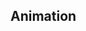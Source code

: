 ## Animation

<!-- <values.contentVisibility> -->
<!-- </values.contentVisibility> -->

<!-- <variants.contentVisibility> -->
<!-- </variants.contentVisibility> -->